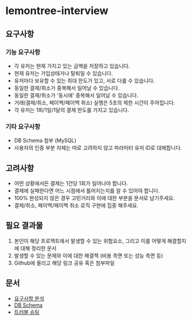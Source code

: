 # lemontree-interview

## 요구사항

### 기능 요구사항

- 각 유저는 현재 가지고 있는 금액을 저장하고 있습니다.
- 현재 유저는 가입상태거나 탈퇴일 수 있습니다.
- 유저마다 보유할 수 있는 최대 한도가 있고, 서로 다를 수 있습니다.
- 동일한 결제/취소가 중복해서 일어날 수 있습니다.
- 동일한 결제/취소가 '동시에' 중복해서 일어날 수 있습니다.
- 거래(결제/취소, 페이백/페이백 취소) 실행은 5초의 제한 시간이 주어집니다.
- 각 유저는 1회/1일/1달의 결제 한도를 가지고 있습니다.

### 기타 요구사항

- DB Schema 첨부 (MySQL)
- 사용자의 인증 부분 자체는 따로 고려하지 않고 파라미터 유저 ID로 대체합니다.

## 고려사항

- 어떤 상황에서든 결제는 1건당 1회가 일어나야 합니다.
- 결제에 실패한다면 어느 시점에서 틀어지는지를 알 수 있어야 합니다.
- 100% 완성되지 않은 경우 고민거리와 이에 대한 부분을 문서로 남기주세요.
- 결제/취소, 페이백/페이백 취소 로직 구현에 집중 해주세요.

## 필요 결과물

1. 본인이 해당 프로젝트에서 발생할 수 있는 위험요소, 그리고 이를 어떻게 해결할지에 대해 정리한 문서
2. 발생할 수 있는 문제와 이에 대한 해결책 (비용 측면 또는 성능 측면 등)
3. Github에 올리고 해당 링크 공유 혹은 첨부파일

## 문서

- [요구사항 분석](docs/요구사항_분석.md)
- [DB Schema](docs/schema.sql)
- [트러블 슈팅](docs/트러블슈팅.md)